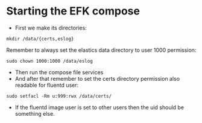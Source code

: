 # Starting the EFK compose  
* First we make its directories:
```
mkdir /data/{certs,eslog}
```
Remember to always set the elastics data directory to user 1000 permission:  
```
sudo chown 1000:1000 /data/eslog
```
* Then run the compose file services
* And after that remember to set the certs directory permission also readable for fluentd user:
```
sudo setfacl -Rm u:999:rwx /data/certs/
```
* If the fluentd image user is set to other users then the uid should be something else.
